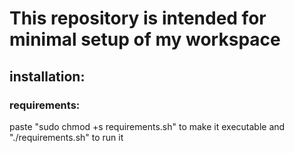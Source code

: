 # This repository is intended for minimal setup of my workspace


## installation:
### requirements:
paste "sudo chmod +s requirements.sh" to make it executable and
"./requirements.sh"  to run it
